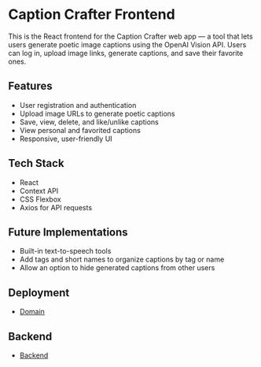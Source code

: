 # Caption Crafter Frontend

This is the React frontend for the Caption Crafter web app — a tool that lets users generate poetic image captions using the OpenAI Vision API. Users can log in, upload image links, generate captions, and save their favorite ones.

## Features

- User registration and authentication
- Upload image URLs to generate poetic captions
- Save, view, delete, and like/unlike captions
- View personal and favorited captions
- Responsive, user-friendly UI

## Tech Stack

- React
- Context API
- CSS Flexbox
- Axios for API requests

## Future Implementations

- Built-in text-to-speech tools
- Add tags and short names to organize captions by tag or name
- Allow an option to hide generated captions from other users

## Deployment

- [Domain](https://www.caption-crafter.crabdance.com/)

## Backend

- [Backend](https://github.com/samausmith/caption_crafter_be.git)
